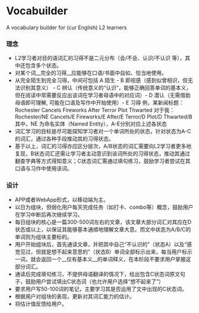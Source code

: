 # Vocabuilder
A vocabulary builder for (cur English) L2 learners

### 理念

* L2学习者对目的语词汇的习得不是二元分布（会/不会、认识/不认识 等），其中还包含多个状态。
* 对某个词__完全的习得__应能够在口语/书面中自如、恰当地使用。
* 从完全陌生到完全习得，中间可包括 A 陌生 - B 即视感（感到似曾相识，但无法识别其意义） - C 辨认（传统意义的“认识”，能够正确回答单词的基本义，但在阅读中常需要反应出该词在学习者母语中的对应词）- D 潜认（无需借助母语即可理解, 可能在口语及写作中开始使用）- E 习得
  例，某新闻标题： Rochester Cancels Fireworks After Terror Plot Thwarted
  对于我：Rochester/NE Cancels/E Fireworks/E After/E Terror/D Plot/D Thwarted/B
  其中，NE 为命名实体（Named Entity），A-E分别对应上述各状态
* 词汇学习的目标是尽可能探知学习者对一个单词所处的状态，针对状态为A-C的词汇，通过各种手段推动其的习得状态。
* 基于以上，词汇的习得亦应区分层次，A/B状态的词汇需要向L2学习者更多地复现，B状态词汇还需让学习者主动意识到该词所处的习得状态，推动其通过翻查字典等方式得知意义；C状态词汇需通过填句练习，鼓励学习者尝试在其口语与习作中使用该词。

### 设计

* APP或者WebApp形式，以移动端为主。
* 以日为组块，但弱化用户每天完成任务（如打卡、combo等）概念，鼓励用户在学习中断后再次继续学习。
* 每日组块的核心是一篇300-500词左右的文章，该文章大部分词汇对其应在D状态或以上，以保证其能够基本通顺地理解文章大意。而文中状态为A/B/C的单词则为组块主要标的。
* 用户开始组块后，首先通读文章，并把其中自己“不认识的”（状态A）以及“感觉见过，但就是想不起来意思的”（状态B）单词全部标示出来，每当用户标示一词，就会返回一个__仅有基本义__的单词释义，在本阶段不要求用户掌握这部分词汇。
* 通读后完成填句练习，不提供母语翻译的情况下，给出包含C状态词原文句子，鼓励用户尝试填出C状态词（也允许用户选择“想不起来了”）
* 要求用户写50-100词的笔记，主要学习其是否运用了文中出现的C状态词。
* 根据用户对组块的表现，更新对其词汇能力的估计。
* 将估计值反馈给用户。

